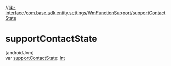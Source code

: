 //[lib-interface](../../../index.md)/[com.base.sdk.entity.settings](../index.md)/[WmFunctionSupport](index.md)/[supportContactState](support-contact-state.md)

# supportContactState

[androidJvm]\
var [supportContactState](support-contact-state.md): [Int](https://kotlinlang.org/api/latest/jvm/stdlib/kotlin/-int/index.html)
